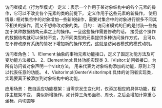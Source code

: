 访问者模式（行为型模式）
定义：表示一个作用于某对象结构中的各个元素的操作，它可以不改变各个元素的类的前提下，
定义作用于这些元素的新操作，
使用情景:
相对集合中的对象增加一些新的操作，需要对集合中的对象进行很多不同其不相关的操作，而又不想修改对象的类。
目的：
访问者模式的目的是封装一些施加于某种数据结构元素之上的操作。一旦这些操作需要修改的话，
接受这个操作的数据结构就可以保持不变，为不同类型的元素提供多种访问操作方式，
且可以在不修改原有系统的情况下增加新的操作方式。这就是访问者模式的模式动机。

访问者角色：
1、IElement:抽象的事物元素功能接口，定义了固定功能方法及可变功能方法接口。
2、ElementImpl:具体功能实现类
3、IVisitor:访问者接口，为所有访问者对象声明一个visit方法，
   用来代表为对象结构添加的功能，原则上可以代表任意的功能。
4、VisitorImpl(GenterVisitorImpl):具体的访问者实现类，实现要真正被添加到对象结构中的功能。


应用场景：
做自适应功能框架：当需求发生变化时，仅添加相应的具体功能，程序主框架不变，
类似新增操作，如计算三角形面积、周长，之后会增加计算重心坐标，内切圆等
